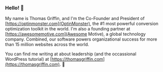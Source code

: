 ### Hello! 👋

My name is Thomas Griffin, and I'm the Co-Founder and President of [https://optinmonster.com](OptinMonster), the #1 most powerful conversion optimization toolkit in the world. I'm also a founding partner at [https://awesomemotive.com](Awesome Motive), a global technology company. Combined, our software powers organizational success for more than 15 million websites across the world.

You can find me writing at about leadership (and the occassional WordPress tutorial) at [https://thomasgriffin.com](https://thomasgriffin.com). 🚀
